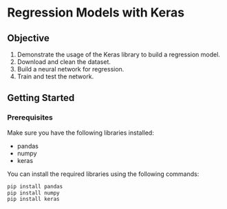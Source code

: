 # Regression Models with Keras

## Objective

1. Demonstrate the usage of the Keras library to build a regression model.
2. Download and clean the dataset.
3. Build a neural network for regression.
4. Train and test the network.

## Getting Started

### Prerequisites

Make sure you have the following libraries installed:
- pandas
- numpy
- keras

You can install the required libraries using the following commands:

```bash
pip install pandas
pip install numpy
pip install keras
